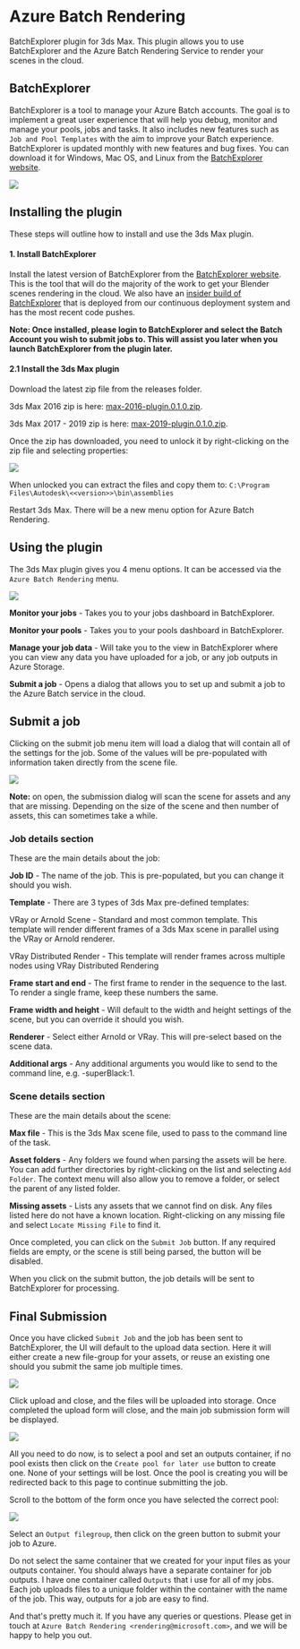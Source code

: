 # Azure Batch Rendering
BatchExplorer plugin for 3ds Max. This plugin allows you to use BatchExplorer and the Azure Batch Rendering Service to render your scenes in the cloud.

## BatchExplorer
BatchExplorer is a tool to manage your Azure Batch accounts. The goal is to implement a great user experience that will help you debug, monitor and manage your pools, jobs and tasks. It also includes new features such as `Job and Pool Templates` with the aim to improve your Batch experience. BatchExplorer is updated monthly with new features and bug fixes. You can download it for Windows, Mac OS, and Linux from the [BatchExplorer website](https://azure.github.io/BatchExplorer/).

![](../images/blender/labs.png)

## Installing the plugin
These steps will outline how to install and use the 3ds Max plugin.

#### 1. Install BatchExplorer
Install the latest version of BatchExplorer from the [BatchExplorer website](https://azure.github.io/BatchExplorer/).
This is the tool that will do the majority of the work to get your Blender scenes rendering in the cloud. We also have an
[insider build of BatchExplorer](https://azure.github.io/BatchExplorer/insider.html) that is deployed from our continuous deployment
system and has the most recent code pushes.

**Note: Once installed, please login to BatchExplorer and select the Batch Account you wish to submit jobs to. This will assist you later when you launch BatchExplorer from the plugin later.**

#### 2.1 Install the 3ds Max plugin
Download the latest zip file from the releases folder.

3ds Max 2016 zip is here: [max-2016-plugin.0.1.0.zip](https://github.com/Azure/azure-batch-rendering/raw/master/plugins/3ds-max/release/2016/max-2016-plugin.0.1.0.zip).

3ds Max 2017 - 2019 zip is here: [max-2019-plugin.0.1.0.zip](https://github.com/Azure/azure-batch-rendering/raw/master/plugins/3ds-max/release/2018-2019/max-2019-plugin.0.1.0.zip).

Once the zip has downloaded, you need to unlock it by right-clicking on the zip file and selecting properties:

![](../images/max/unblock.png)

When unlocked you can extract the files and copy them to: ```C:\Program Files\Autodesk\<<version>>\bin\assemblies```

Restart 3ds Max. There will be a new menu option for Azure Batch Rendering.

## Using the plugin
The 3ds Max plugin gives you 4 menu options. It can be accessed via the ```Azure Batch Rendering``` menu.

![](../images/max/menu.png)

**Monitor your jobs** - Takes you to your jobs dashboard in BatchExplorer.

**Monitor your pools** - Takes you to your pools dashboard in BatchExplorer.

**Manage your job data** - Will take you to the view in BatchExplorer where you can view any data you have uploaded for a job, or any job outputs in Azure Storage.

**Submit a job** - Opens a dialog that allows you to set up and submit a job to the Azure Batch service in the cloud.

## Submit a job

Clicking on the submit job menu item will load a dialog that will contain all of the settings for the job. Some of the values will be pre-populated with information taken directly from the scene file.

![](../images/max/submit.png)

**Note:** on open, the submission dialog will scan the scene for assets and any that are missing. Depending on the size of the scene and then number of assets, this can sometimes take a while.

### Job details section

These are the main details about the job:

**Job ID** - The name of the job. This is pre-populated, but you can change it should you wish.

**Template** - There are 3 types of 3ds Max pre-defined templates:

VRay or Arnold Scene - Standard and most common template. This template will render different frames of a 3ds Max scene in parallel using the VRay or Arnold renderer.

VRay Distributed Render - This template will render frames across multiple nodes using VRay Distributed Rendering

**Frame start and end** - The first frame to render in the sequence to the last. To render a single frame, keep these numbers the same.

**Frame width and height** - Will default to the width and height settings of the scene, but you can override it should you wish.

**Renderer** - Select either Arnold or VRay. This will pre-select based on the scene data.

**Additional args** - Any additional arguments you would like to send to the command line, e.g. -superBlack:1.

### Scene details section

These are the main details about the scene:

**Max file** - This is the 3ds Max scene file, used to pass to the command line of the task.

**Asset folders** - Any folders we found when parsing the assets will be here. You can add further directories by right-clicking on the list and selecting ```Add Folder```. The context menu will also allow you to remove a folder, or select the parent of any listed folder.

**Missing assets** - Lists any assets that we cannot find on disk. Any files listed here do not have a known location. Right-clicking on any missing file and select ```Locate Missing File``` to find it.

Once completed, you can click on the ```Submit Job``` button. If any required fields are empty, or the scene is still being parsed, the button will be disabled.

When you click on the submit button, the job details will be sent to BatchExplorer for processing.

## Final Submission

Once you have clicked ```Submit Job``` and the job has been sent to BatchExplorer, the UI will default to the upload data section. Here it will either create a new file-group for your assets, or reuse an existing one should you submit the same job multiple times.

![](../images/max/upload.png)

Click upload and close, and the files will be uploaded into storage. Once completed the upload form will close, and the main job submission form will be displayed.

![](../images/max/overview.png)

All you need to do now, is to select a pool and set an outputs container, if no pool exists then click on the ```Create pool for later use``` button to create one. None of your settings will be lost. Once the pool is creating you will be redirected back to this page to continue submitting the job.

Scroll to the bottom of the form once you have selected the correct pool: 

![](../images/max/go.png)

Select an ```Output filegroup```, then click on the green button to submit your job to Azure.

Do not select the same container that we created for your input files as your outputs container. You should always have a separate container for job outputs. I have one container called ```Outputs``` that i use for all of my jobs. Each job uploads files to a unique folder within the container with the name of the job. This way, outputs for a job are easy to find.

And that's pretty much it. If you have any queries or questions. Please get in touch at ```Azure Batch Rendering <rendering@microsoft.com>```, and we will be happy to help you out.
